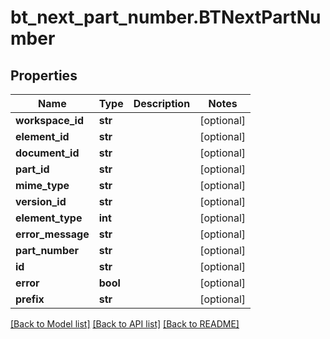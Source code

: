 # bt_next_part_number.BTNextPartNumber

## Properties
Name | Type | Description | Notes
------------ | ------------- | ------------- | -------------
**workspace_id** | **str** |  | [optional] 
**element_id** | **str** |  | [optional] 
**document_id** | **str** |  | [optional] 
**part_id** | **str** |  | [optional] 
**mime_type** | **str** |  | [optional] 
**version_id** | **str** |  | [optional] 
**element_type** | **int** |  | [optional] 
**error_message** | **str** |  | [optional] 
**part_number** | **str** |  | [optional] 
**id** | **str** |  | [optional] 
**error** | **bool** |  | [optional] 
**prefix** | **str** |  | [optional] 

[[Back to Model list]](../README.md#documentation-for-models) [[Back to API list]](../README.md#documentation-for-api-endpoints) [[Back to README]](../README.md)


